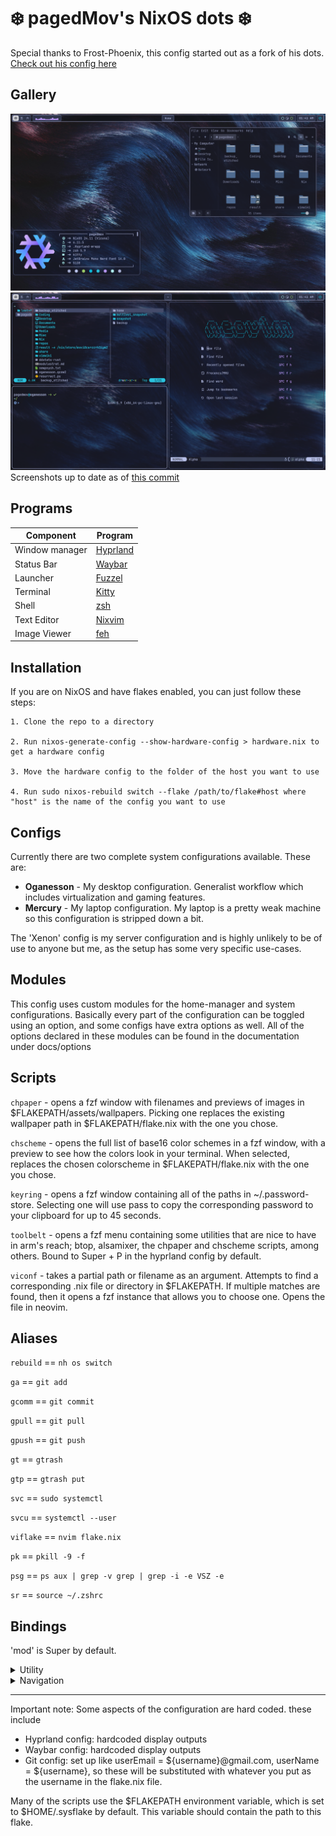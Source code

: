# ❄️ pagedMov's NixOS dots ❄️

Special thanks to Frost-Phoenix, this config started out as a fork of his dots. [Check out his
config here](https://github.com/Frost-Phoenix/nixos-config/tree/catppuccin)



## Gallery

![desktop-neofetch](./assets/screens/desktop-neofetch.png)
![busy-desktop](./assets/screens/desktop-busy.png)
Screenshots up to date as of [this commit](https://github.com/pagedMov/nixos-config/commit/50decf03c9d1a7792d5ea0056eb51f6a400654f0)

## Programs

| Component      | Program                                           |
|----------------|---------------------------------------------------|
| Window manager | [Hyprland](https://github.com/hyprwm/Hyprland)    |
| Status Bar     | [Waybar](https://github.com/Alexays/Waybar)       |
| Launcher       | [Fuzzel](https://codeberg.org/dnkl/fuzzel)        |
| Terminal       | [Kitty](https://github.com/kovidgoyal/kitty)      |
| Shell          | [zsh](https://zsh.sourceforge.io/)                |
| Text Editor    | [Nixvim](https://github.com/nix-community/nixvim) |
| Image Viewer   | [feh](https://github.com/derf/feh)                |

## Installation

If you are on NixOS and have flakes enabled, you can just follow these steps: 

    1. Clone the repo to a directory
    
    2. Run nixos-generate-config --show-hardware-config > hardware.nix to get a hardware config
    
    3. Move the hardware config to the folder of the host you want to use
    
    4. Run sudo nixos-rebuild switch --flake /path/to/flake#host where "host" is the name of the config you want to use

## Configs

Currently there are two complete system configurations available. These are:

* **Oganesson** - My desktop configuration. Generalist workflow which includes virtualization and gaming features.
* **Mercury** - My laptop configuration. My laptop is a pretty weak machine so this configuration is stripped down a bit.

The 'Xenon' config is my server configuration and is highly unlikely to be of use to anyone but me, as the setup has some very specific use-cases.

## Modules

This config uses custom modules for the home-manager and system configurations. Basically every part of the configuration can be toggled using an option, and some configs have extra options as well.
All of the options declared in these modules can be found in the documentation under docs/options

## Scripts

```chpaper``` - opens a fzf window with filenames and previews of images in $FLAKEPATH/assets/wallpapers. Picking one replaces the existing wallpaper path in $FLAKEPATH/flake.nix with the one you chose.

```chscheme``` - opens the full list of base16 color schemes in a fzf window, with a preview to see how the colors look in your terminal. When selected, replaces the chosen colorscheme in $FLAKEPATH/flake.nix with the one you chose.

```keyring``` - opens a fzf window containing all of the paths in ~/.password-store. Selecting one will use pass to copy the corresponding password to your clipboard for up to 45 seconds.

```toolbelt``` - opens a fzf menu containing some utilities that are nice to have in arm's reach; btop, alsamixer, the chpaper and chscheme scripts, among others. Bound to Super + P in the hyprland config by default.

```viconf``` - takes a partial path or filename as an argument. Attempts to find a corresponding .nix file or directory in $FLAKEPATH. If multiple matches are found, then it opens a fzf instance that allows you to choose one. Opens the file in neovim.

## Aliases

```rebuild``` == ```nh os switch```

```ga``` == ```git add```

```gcomm``` == ```git commit```

```gpull``` == ```git pull```

```gpush``` == ```git push```

```gt``` == ```gtrash```

```gtp``` == ```gtrash put```

```svc``` == ```sudo systemctl```

```svcu``` == ```systemctl --user```

```viflake``` == ```nvim flake.nix```

```pk``` == ```pkill -9 -f```

```psg``` == ```ps aux | grep -v grep | grep -i -e VSZ -e```

```sr``` == ```source ~/.zshrc```

## Bindings

'mod' is Super by default.
<details>
    <summary>Utility</summary>
    ```mod + printscreen``` = grimblast copy area

    ```mod + t``` = open swaync-client

    ```mod + a``` = open firefox

    ```mod + q``` = open kitty

    ```mod + c``` = kill active window

    ```mod + e``` = open nemo (file browser)

    ```mod + p``` = open toolbelt script window

    ```mod + m``` = open fuzzel (application launcher)

    ```mod + r``` = open neovide (neovim GUI)

</details>
<details>
    <summary>Navigation</summary>
    ```super + b``` = change split direction

    ```super + f``` = float/unfloat window

    ```super + g``` = fullscreen

    ```super + h``` = move focus left

    ```super + l``` = move focus right

    ```super + k``` = move focus up

    ```super + j``` = move focus down

    ```super + d``` = switch focus to other monitor

    ```super + 1``` = go to workspace 1

    ```super + 2``` = go to workspace 2

    ```super + 3``` = go to workspace 3

    ```super + 4``` = go to workspace 4

    ```super + 5``` = go to workspace 5

    ```super + 6``` = go to workspace 6

    ```super + shift + 1``` = move active window to workspace 1

    ```super + shift + 2``` = move active window to workspace 2

    ```super + shift + 3``` = move active window to workspace 3

    ```super + shift + 4``` = move active window to workspace 4

    ```super + shift + 5``` = move active window to workspace 5

    ```super + shift + 6``` = move active window to workspace 6

    ```super + s``` = toggle scrachpad

    ```super + shift + s``` = move active window to scratchpad

</details>

---

Important note: Some aspects of the configuration are hard coded. these include
* Hyprland config: hardcoded display outputs
* Waybar config: hardcoded display outputs
* Git config: set up like userEmail = ${username}@gmail.com, userName = ${username}, so these will be substituted with whatever you put as the username in the flake.nix file.

Many of the scripts use the $FLAKEPATH environment variable, which is set to $HOME/.sysflake by default. This variable should contain the path to this flake.
